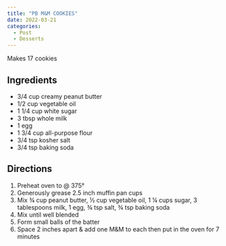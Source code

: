 ```yaml
---
title: "PB M&M COOKIES"
date: 2022-03-21
categories:
  - Post
  - Desserts
---
```


Makes 17 cookies

## Ingredients

* 3/4 cup creamy peanut butter
* 1/2 cup vegetable oil
* 1 1/4 cup white sugar
* 3 tbsp whole milk
* 1 egg
* 1 3/4 cup all-purpose flour
* 3/4 tsp kosher salt
* 3/4 tsp baking soda

## Directions
1. Preheat oven to @ 375°
2. Generously grease 2.5 inch muffin pan cups
3. Mix ¾ cup peanut butter, ½ cup vegetable oil, 1 ¼ cups sugar, 3 tablespoons milk, 1 egg, ¾ tsp salt, ¾ tsp baking soda
4. Mix until well blended
5. Form small balls of the batter
6. Space 2 inches apart & add one M&M to each then put in the oven for 7 minutes


